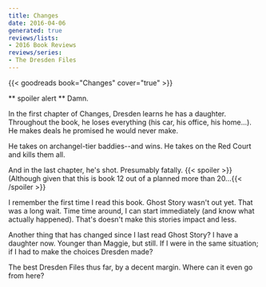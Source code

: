 ```yaml
---
title: Changes
date: 2016-04-06
generated: true
reviews/lists:
- 2016 Book Reviews
reviews/series:
- The Dresden Files
---
```

{{< goodreads book="Changes" cover="true" >}}

** spoiler alert ** Damn.  

In the first chapter of Changes, Dresden learns he has a daughter. Throughout the book, he loses everything (his car, his office, his home...). He makes deals he promised he would never make.  

<!--more-->

He takes on archangel-tier baddies--and wins. He takes on the Red Court and kills them all.  

And in the last chapter, he's shot. Presumably fatally.  {{< spoiler >}}(Although given that this is book 12 out of a planned more than 20...{{< /spoiler >}}  

I remember the first time I read this book. Ghost Story wasn't out yet. That was a long wait. Time time around, I can start immediately (and know what actually happened). That's doesn't make this stories impact and less.  

Another thing that has changed since I last read Ghost Story? I have a daughter now. Younger than Maggie, but still. If I were in the same situation; if I had to make the choices Dresden made?  

The best Dresden Files thus far, by a decent margin. Where can it even go from here?  


